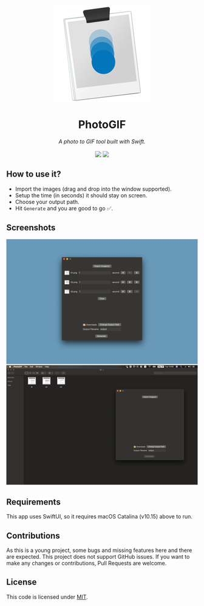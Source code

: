 <div align="center" style="text-align: center; margin: auto;">
    <img src="https://github.com/loyihsu/photogif-mac/blob/main/demo/icon.png?raw=true">
    <h1>PhotoGIF</h1>
    <i>A photo to GIF tool built with Swift.</i>
    <br>
    <br>
    <img src="https://img.shields.io/static/v1?label=Swift&message=5&color=orange"> <img src="https://img.shields.io/static/v1?label=Version&message=1.0&color=purple">
</div>

## How to use it?

* Import the images (drag and drop into the window supported).
* Setup the time (in seconds) it should stay on screen.
* Choose your output path.
* Hit `Generate` and you are good to go ✅.

## Screenshots

![Screenshot](https://github.com/loyihsu/photogif-mac/blob/main/demo/screenshot.png?raw=true)
![GIF](https://github.com/loyihsu/photogif-mac/blob/main/demo/demo.gif?raw=true)

## Requirements

This app uses SwiftUI, so it requires macOS Catalina (v10.15) above to run.

## Contributions

As this is a young project, some bugs and missing features here and there are expected.  This project does not support GitHub issues. If you want to make any changes or contributions, Pull Requests are welcome.

## License

This code is licensed under [MIT](https://github.com/loyihsu/photogif-mac/blob/main/LICENSE).
